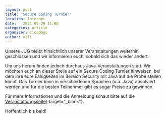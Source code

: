 ```yaml
---
layout: post
title: "Secure Coding Turnier"
location: Internet
date:   2021-09-29 11:00
categories: article
organizer: cloudogu
author: olli
---
```


Unsere JUG bleibt hinsichtlich unserer Veranstaltungen weiterhin geschlossen und wir informieren euch, sobald sich das wieder ändert. 

Um uns herum finden jedoch durchaus Java-Veranstaltungen statt. Wir möchten euch an dieser Stelle auf ein Secure Coding Turnier hinweisen, bei dem ihre eure Fähigkeiten im Bereich Security mit Java auf die Probe stellen könnt. Das Turnier kann in verschiedenen Sprachen (u.a. Java) absolviert werden und für die besten Teilnehmer gibt es sogar Preise zu gewinnen.  

Für mehr Informationen und die Anmeldung schaut bitte auf die [Veranstaltungsseite](https://my.cloudogu.com/scw-tournament){:target="_blank"}.

Hoffentlich bis bald!